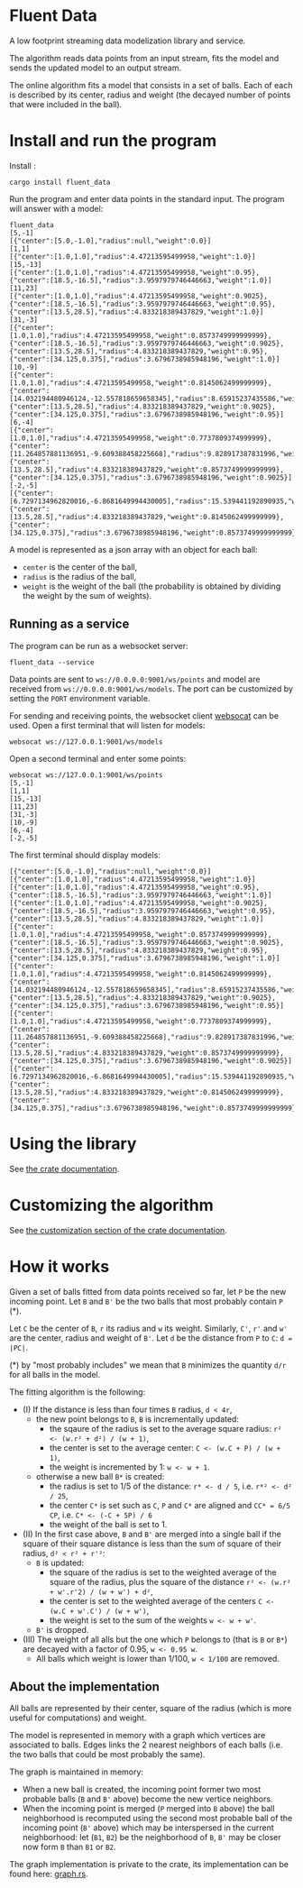 # Fluent Data

A low footprint streaming data modelization library and service.

The algorithm reads data points from an input stream, fits the model and sends the updated model to an output stream.

The online algorithm fits a model that consists in a set of balls. Each of each is described by its center, radius and weight
(the decayed number of points that were included in the ball).

# Install and run the program
Install :
```
cargo install fluent_data
```

Run the program and enter data points in the standard input. The program will answer with a model:
```
fluent_data
[5,-1]
[{"center":[5.0,-1.0],"radius":null,"weight":0.0}]
[1,1]
[{"center":[1.0,1.0],"radius":4.47213595499958,"weight":1.0}]
[15,-13]
[{"center":[1.0,1.0],"radius":4.47213595499958,"weight":0.95},{"center":[18.5,-16.5],"radius":3.9597979746446663,"weight":1.0}]
[11,23]
[{"center":[1.0,1.0],"radius":4.47213595499958,"weight":0.9025},{"center":[18.5,-16.5],"radius":3.9597979746446663,"weight":0.95},{"center":[13.5,28.5],"radius":4.833218389437829,"weight":1.0}]
[31,-3]    
[{"center":[1.0,1.0],"radius":4.47213595499958,"weight":0.8573749999999999},{"center":[18.5,-16.5],"radius":3.9597979746446663,"weight":0.9025},{"center":[13.5,28.5],"radius":4.833218389437829,"weight":0.95},{"center":[34.125,0.375],"radius":3.6796738985948196,"weight":1.0}]
[10,-9]    
[{"center":[1.0,1.0],"radius":4.47213595499958,"weight":0.8145062499999999},{"center":[14.032194480946124,-12.557818659658345],"radius":8.65915237435586,"weight":1.9024999999999999},{"center":[13.5,28.5],"radius":4.833218389437829,"weight":0.9025},{"center":[34.125,0.375],"radius":3.6796738985948196,"weight":0.95}]
[6,-4]
[{"center":[1.0,1.0],"radius":4.47213595499958,"weight":0.7737809374999999},{"center":[11.264857881136951,-9.609388458225668],"radius":9.828917387831996,"weight":2.9025},{"center":[13.5,28.5],"radius":4.833218389437829,"weight":0.8573749999999999},{"center":[34.125,0.375],"radius":3.6796738985948196,"weight":0.9025}]
[-2,-5]
[{"center":[6.7297134962820016,-6.8681649994430005],"radius":15.539441192890935,"weight":4.6762809375},{"center":[13.5,28.5],"radius":4.833218389437829,"weight":0.8145062499999999},{"center":[34.125,0.375],"radius":3.6796738985948196,"weight":0.8573749999999999}]
```

A model is represented as a json array with an object for each ball:
 - `center` is the center of the ball,
 - `radius` is the radius of the ball,
 - `weight` is the weight of the ball (the probability is obtained by dividing the weight by the sum of weights).
 
## Running as a service
The program can be run as a websocket server:
```
fluent_data --service
```
Data points are sent to `ws://0.0.0.0:9001/ws/points` and model are received from `ws://0.0.0.0:9001/ws/models`.
The port can be customized by setting the `PORT` environment variable.

For sending and receiving points, the websocket client [websocat](https://crates.io/crates/websocat) can be used.
Open a first terminal that will listen for models:
```
websocat ws://127.0.0.1:9001/ws/models
```
Open a second terminal and enter some points:
```
websocat ws://127.0.0.1:9001/ws/points
[5,-1]
[1,1]
[15,-13]
[11,23]
[31,-3]    
[10,-9]    
[6,-4]
[-2,-5]
```
The first terminal should display models:
```
[{"center":[5.0,-1.0],"radius":null,"weight":0.0}]
[{"center":[1.0,1.0],"radius":4.47213595499958,"weight":1.0}]
[{"center":[1.0,1.0],"radius":4.47213595499958,"weight":0.95},{"center":[18.5,-16.5],"radius":3.9597979746446663,"weight":1.0}]
[{"center":[1.0,1.0],"radius":4.47213595499958,"weight":0.9025},{"center":[18.5,-16.5],"radius":3.9597979746446663,"weight":0.95},{"center":[13.5,28.5],"radius":4.833218389437829,"weight":1.0}]
[{"center":[1.0,1.0],"radius":4.47213595499958,"weight":0.8573749999999999},{"center":[18.5,-16.5],"radius":3.9597979746446663,"weight":0.9025},{"center":[13.5,28.5],"radius":4.833218389437829,"weight":0.95},{"center":[34.125,0.375],"radius":3.6796738985948196,"weight":1.0}]
[{"center":[1.0,1.0],"radius":4.47213595499958,"weight":0.8145062499999999},{"center":[14.032194480946124,-12.557818659658345],"radius":8.65915237435586,"weight":1.9024999999999999},{"center":[13.5,28.5],"radius":4.833218389437829,"weight":0.9025},{"center":[34.125,0.375],"radius":3.6796738985948196,"weight":0.95}]
[{"center":[1.0,1.0],"radius":4.47213595499958,"weight":0.7737809374999999},{"center":[11.264857881136951,-9.609388458225668],"radius":9.828917387831996,"weight":2.9025},{"center":[13.5,28.5],"radius":4.833218389437829,"weight":0.8573749999999999},{"center":[34.125,0.375],"radius":3.6796738985948196,"weight":0.9025}]
[{"center":[6.7297134962820016,-6.8681649994430005],"radius":15.539441192890935,"weight":4.6762809375},{"center":[13.5,28.5],"radius":4.833218389437829,"weight":0.8145062499999999},{"center":[34.125,0.375],"radius":3.6796738985948196,"weight":0.8573749999999999}]
```
 
# Using the library

See [the crate documentation](https://docs.rs/fluent_data/latest/fluent_data/).

# Customizing the algorithm

See [the customization section of the crate documentation](https://docs.rs/fluent_data/latest/fluent_data/index.html#customization).

# How it works
Given a set of balls fitted from data points received so far, let `P` be the new incoming point.
 Let `B` and `B'` be the two balls that most probably contain `P` (*).

 Let `C` be the center of `B`, `r` its radius and `w` its weight. Similarly, `C'`, `r'` and `w'` are the center, radius and weight of `B'`.
 Let `d` be the distance from `P` to `C`: `d = |PC|`.
 
 (*) by "most probably includes" we mean that `B` minimizes the quantity `d/r` for all balls in the model.
 
 The fitting algorithm is the following:
 - (I) If the distance is less than four times `B` radius, `d < 4r`,
   - the new point belongs to `B`, `B` is incrementally updated:
      - the sqaure of the radius is set to the average square radius: `r² <- (w.r² + d²) / (w + 1)`,
      - the center is set to the average center: `C <- (w.C + P) / (w + 1)`,
      - the weight is incremented by 1: `w <- w + 1`.
   - otherwise a new ball `B*` is created:
      - the radius is set to 1/5 of the distance: `r* <- d / 5`, i.e. `r*² <- d² / 25`,
      - the center `C*` is set such as `C`, `P` and `C*` are aligned and `CC* = 6/5 CP`, i.e. `C* <- (-C + 5P) / 6`
      - the weight of the ball is set to 1.
 - (II) In the first case above, `B` and `B'` are merged into a single ball
        if the square of their square distance is less than the sum of square of their radius, `d² < r² + r'²`:
   - `B` is updated:
      - the square of the radius is set to the weighted average of the square of the radius, plus the square of the distance `r² <- (w.r² + w'.r'2) / (w + w') + d²`,
      - the center is set to the weighted average of the centers `C <- (w.C + w'.C') / (w + w')`,
      - the weight is set to the sum of the weights `w <- w + w'`.
   - `B'` is dropped.
 - (III) The weight of all alls but the one which `P` belongs to (that is `B` or `B*`) are decayed with a factor of 0.95, `w <- 0.95 w`.
   - All balls which weight is lower than 1/100, `w < 1/100` are removed.
 
## About the implementation
All balls are represented by their center, square of the radius (which is more useful for computations) and weight.

The model is represented in memory with a graph which vertices are associated to balls.
Edges links the 2 nearest neighbors of each balls (i.e. the two balls that could be most probably the same).

The graph is maintained in memory:
 - When a new ball is created, the incoming point former two most probable balls (`B` and `B'` above) become the new vertice neighbors.
 - When the incoming point is merged (`P` merged into `B` above) the ball neighborhood is recomputed using
   the second most probable ball of the incoming point (`B'` above) which may be interspersed in the current neighborhood:
   let (`B1`, `B2`) be the neighborhood of `B`, `B'` may be closer now form `B` than `B1` or `B2`.
   
The graph implementation is private to the crate, its implementation can be found here: [graph.rs](https://github.com/ydarma/fluent_data/blob/main/src/graph.rs).